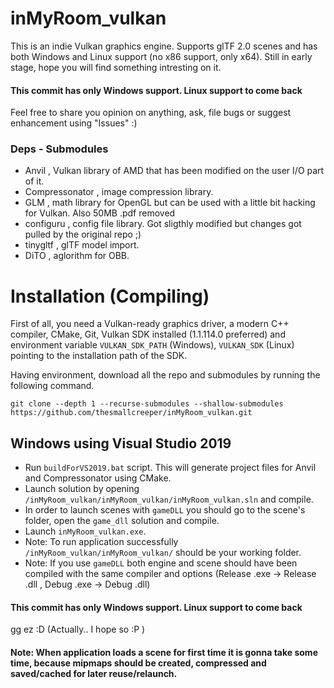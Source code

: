 # inMyRoom_vulkan
This is an indie Vulkan graphics engine. Supports glTF 2.0 scenes and has both Windows and Linux support (no x86 support, only x64).
Still in early stage, hope you will find something intresting on it.

#### This commit has only Windows support. Linux support to come back

Feel free to share you opinion on anything, ask, file bugs or suggest enhancement using "Issues" :)

### Deps - Submodules
* Anvil , Vulkan library of AMD that has been modified on the user I/O part of it.
* Compressonator , image compression library.
* GLM , math library for OpenGL but can be used with a little bit hacking for Vulkan. Also 50MB .pdf removed
* configuru , config file library. Got sligthly modified but changes got pulled by the original repo ;)
* tinygltf , glTF model import.
* DiTO , aglorithm for OBB.

# Installation (Compiling)

  First of all, you need a Vulkan-ready graphics driver, a modern C++ compiler, CMake, Git, Vulkan SDK installed (1.1.114.0 preferred) and environment variable `VULKAN_SDK_PATH` (Windows),  `VULKAN_SDK` (Linux) pointing to the installation path of the SDK.
  
  Having environment, download all the repo and submodules by running the following command.
  ```
git clone --depth 1 --recurse-submodules --shallow-submodules https://github.com/thesmallcreeper/inMyRoom_vulkan.git
  ```
 ## Windows using Visual Studio 2019
 
 * Run `buildForVS2019.bat` script. This will generate project files for Anvil and Compressonator using CMake.
 * Launch solution by opening `/inMyRoom_vulkan/inMyRoom_vulkan/inMyRoom_vulkan.sln` and compile. 
 * In order to launch scenes with `gameDLL` you should go to the scene's folder, open the `game_dll` solution and compile.
 * Launch `inMyRoom_vulkan.exe`.
 * Note: To run application successfully `/inMyRoom_vulkan/inMyRoom_vulkan/` should be your working folder.
 * Note: If you use `gameDLL` both engine and scene should have been compiled with the same compiler and options (Release .exe -> Release .dll , Debug .exe -> Debug .dll)
 
 #### This commit has only Windows support. Linux support to come back
 
 gg ez :D (Actually.. I hope so :P )
 
  #### Note: When application loads a scene for first time it is gonna take some time, because mipmaps should be created, compressed and saved/cached for later reuse/relaunch.
